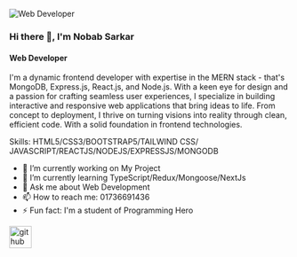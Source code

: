 ![Web Developer](https://media.licdn.com/dms/image/D5616AQGx_QYOEwd7mQ/profile-displaybackgroundimage-shrink_350_1400/0/1708886982868?e=1720656000&v=beta&t=yOyFo_X58TfUT3shSyJ85HMjYTh2UZE8oKGdsXgPSw0)

### Hi there 👋, I'm Nobab Sarkar
#### Web Developer

I'm a dynamic frontend developer with expertise in the MERN stack - that's MongoDB, Express.js, React.js, and Node.js. With a keen eye for design and a passion for crafting seamless user experiences, I specialize in building interactive and responsive web applications that bring ideas to life. From concept to deployment, I thrive on turning visions into reality through clean, efficient code. With a solid foundation in frontend technologies.

Skills: HTML5/CSS3/BOOTSTRAP5/TAILWIND CSS/ JAVASCRIPT/REACTJS/NODEJS/EXPRESSJS/MONGODB

- 🔭 I’m currently working on My Project 
- 🌱 I’m currently learning TypeScript/Redux/Mongoose/NextJs 
- 💬 Ask me about Web Development 
- 📫 How to reach me: 01736691436 
- ⚡ Fun fact: I'm a student of Programming Hero 


[<img src='https://cdn.jsdelivr.net/npm/simple-icons@3.0.1/icons/github.svg' alt='github' height='40'>](https://github.com/https://github.com/nobabsarkar) 
